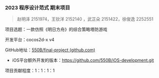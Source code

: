 
### 2023 程序设计范式 期末项目

> 赵明泽 2151974，王钦洋 2152140 ，武芷朵 2151422，徐俊逸 2252551


项目选题：一款仿照《明日方舟》的综合策略塔防游戏

开发平台：cocos2d-x v4


GitHub地址：[550B/final-project (github.com)](https://github.com/550B/final-project)

* iOS平台额外开发的版本：https://github.com/550B/iOS-development.git

项目贡献程度：1：1：1：1
